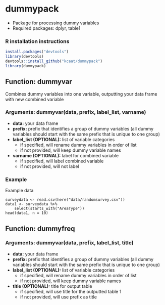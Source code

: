 # dummypack
* Package for processing dummy variables
* Required packages: dplyr, table1
### R installation instructions
```r
install.packages("devtools")
library(devtools)
devtools::install_github("kcaat/dummypack")
library(dummypack)
```
## Function: dummyvar
Combines dummy variables into one variable, outputting your data frame with new combined variable
### Arguments: dummyvar(data, prefix, label_list, varname)
* **data:** your data frame
* **prefix:** prefix that identifies a group of dummy variables (all dummy variables should start with the same prefix that is unique to one group)
* **label_list (OPTIONAL):** list of variable categories
  + if specified, will rename dummy variables in order of list
  + if not provided, will keep dummy variable names
* **varname (OPTIONAL):** label for combined variable
  + if specified, will label combined variable
  + if not provided, will not label

### Example
Example data
```{r}
surveydata <- read.csv(here("data/randomsurvey.csv"))
data1 <- surveydata %>%
    select(starts_with("AreaType"))
head(data1, n = 10)
```

## Function: dummyfreq
### Arguments: dummyvar(data, prefix, label_list, title)
* **data:** your data frame
* **prefix:** prefix that identifies a group of dummy variables (all dummy variables should start with the same prefix that is unique to one group)
* **label_list (OPTIONAL):** list of variable categories
  + if specified, will rename dummy variables in order of list
  + if not provided, will keep dummy variable names
* **title (OPTIONAL):** title for output table
  + if specified, will use title for the outputted table 1
  + if not provided, will use prefix as title
